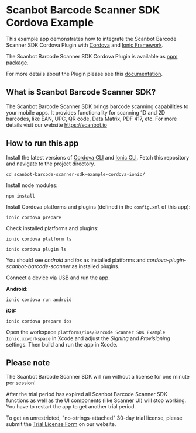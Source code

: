 # Scanbot Barcode Scanner SDK Cordova Example

This example app demonstrates how to integrate the Scanbot Barcode Scanner SDK Cordova Plugin
with [Cordova](https://cordova.apache.org) and [Ionic Framework](https://ionicframework.com).

The Scanbot Barcode Scanner SDK Cordova Plugin is available as [npm package](https://www.npmjs.com/package/cordova-plugin-scanbot-barcode-scanner).

For more details about the Plugin please see this [documentation](https://scanbotsdk.github.io/documentation/barcode-scanner-sdk/cordova/).


## What is Scanbot Barcode Scanner SDK?

The Scanbot Barcode Scanner SDK brings barcode scanning capabilities to your mobile apps.
It provides functionality for scanning 1D and 2D barcodes, like EAN, UPC, QR code, Data Matrix, PDF 417, etc.
For more details visit our website https://scanbot.io


## How to run this app 

Install the latest versions of [Cordova CLI](https://cordova.apache.org) and [Ionic CLI](https://ionicframework.com).
Fetch this repository and navigate to the project directory.

`cd scanbot-barcode-scanner-sdk-example-cordova-ionic/`

Install node modules:

`npm install`

Install Cordova platforms and plugins (defined in the `config.xml` of this app):

`ionic cordova prepare`

Check installed platforms and plugins:

`ionic cordova platform ls`

`ionic cordova plugin ls`

You should see *android* and *ios* as installed platforms and *cordova-plugin-scanbot-barcode-scanner*
as installed plugins.


Connect a device via USB and run the app.

**Android:**

`ionic cordova run android`

**iOS:**

`ionic cordova prepare ios`

Open the workspace `platforms/ios/Barcode Scanner SDK Example Ionic.xcworkspace` in Xcode and
adjust the *Signing* and *Provisioning* settings. Then build and run the app in Xcode.


## Please note

The Scanbot Barcode Scanner SDK will run without a license for one minute per session!

After the trial period has expired all Scanbot Barcode Scanner SDK functions as well as the UI components
(like Scanner UI) will stop working. You have to restart the app to get another trial period.

To get an unrestricted, "no-strings-attached" 30-day trial license, please submit the 
[Trial License Form](https://scanbot.io/en/sdk/demo/trial) on our website.




